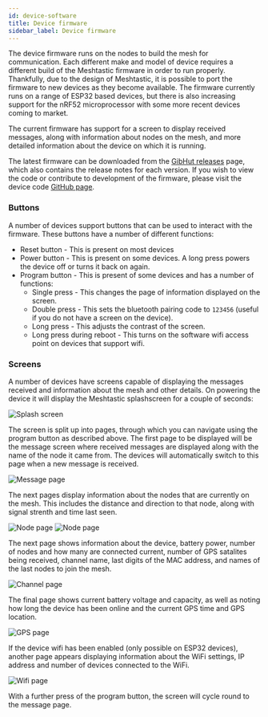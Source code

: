 ```yaml
---
id: device-software
title: Device firmware
sidebar_label: Device firmware
---
```


The device firmware runs on the nodes to build the mesh for communication. Each different make and model of device requires a different build of the Meshtastic firmware in order to run properly. Thankfully, due to the design of Meshtastic, it is possible to port the firmware to new devices as they become available. The firmware currently runs on a range of ESP32 based devices, but there is also increasing support for the nRF52 microprocessor with some more recent devices coming to market.

The current firmware has support for a screen to display received messages, along with information about nodes on the mesh, and more detailed information about the device on which it is running.

The latest firmware can be downloaded from the <a href="https://github.com/meshtastic/Meshtastic-device/releases/latest">GibHut releases</a> page, which also contains the release notes for each version. If you wish to view the code or contribute to development of the firmware, please visit the device code <a href="https://github.com/meshtastic/Meshtastic-device">GitHub page</a>.
### Buttons

A number of devices support buttons that can be used to interact with the firmware. These buttons have a number of different functions:
* Reset button - This is present on most devices
* Power button - This is present on some devices. A long press powers the device off or turns it back on again.
* Program button - This is present of some devices and has a number of functions:
    * Single press - This changes the page of information displayed on the screen.
    * Double press - This sets the bluetooth pairing code to `123456` (useful if you do not have a screen on the device).
    * Long press - This adjusts the contrast of the screen.
    * Long press during reboot - This turns on the software wifi access point on devices that support wifi.

### Screens

A number of devices have screens capable of displaying the messages received and information about the mesh and other details. On powering the device it will display the Meshtastic splashscreen for a couple of seconds:

![Splash screen](/img/screen/mesh-splash.jpg)

The screen is split up into pages, through which you can navigate using the program button as described above. The first page to be displayed will be the message screen where received messages are displayed along with the name of the node it came from. The devices will automatically switch to this page when a new message is received.

![Message page](/img/screen/mesh-message.jpg)

The next pages display information about the nodes that are currently on the mesh. This includes the distance and direction to that node, along with signal strenth and time last seen.

![Node page](/img/screen/mesh-node1.jpg) ![Node page](/img/screen/mesh-node2.jpg)

The next page shows information about the device, battery power, number of nodes and how many are connected current, number of GPS satalites being received, channel name, last digits of the MAC address, and names of the last nodes to join the mesh.

![Channel page](/img/screen/mesh-channel.jpg)

The final page shows current battery voltage and capacity, as well as noting how long the device has been online and the current GPS time and GPS location.

![GPS page](/img/screen/mesh-gps.jpg)

If the device wifi has been enabled (only possible on ESP32 devices), another page appears displaying information about the WiFi settings, IP address and number of devices connected to the WiFi.

![Wifi page](/img/screen/mesh-wifi.jpg)

With a further press of the program button, the screen will cycle round to the message page.
